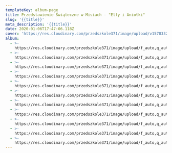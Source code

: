 ```yaml
---
templateKey: album-page
title: Przedstawienie Świąteczne w Misiach - "Elfy i Aniołki"
slug: '{{title}}'
meta_description: '{{title}}'
date: 2020-01-06T17:47:06.118Z
cover: 'https://res.cloudinary.com/przedszkole371/image/upload/v1578332983/Albumy%20zdj%C4%99%C4%87/2019/%C5%9Awieta%20misie/vmlvva7re2nd8wymntz4.jpg'
album:
  - >-
    https://res.cloudinary.com/przedszkole371/image/upload/f_auto,q_auto/c_fill,w_1200/v1578333003/Albumy%20zdj%C4%99%C4%87/2019/%C5%9Awieta%20misie/f5wegansfsaflnqdolz2.jpg
  - >-
    https://res.cloudinary.com/przedszkole371/image/upload/f_auto,q_auto/c_fill,w_1200/v1578333002/Albumy%20zdj%C4%99%C4%87/2019/%C5%9Awieta%20misie/dkkgflozgh2pgbbgsicr.jpg
  - >-
    https://res.cloudinary.com/przedszkole371/image/upload/f_auto,q_auto/c_fill,w_1200/v1578332999/Albumy%20zdj%C4%99%C4%87/2019/%C5%9Awieta%20misie/acfwchftws9jnyygbjnf.jpg
  - >-
    https://res.cloudinary.com/przedszkole371/image/upload/f_auto,q_auto/c_fill,w_1200/v1578332995/Albumy%20zdj%C4%99%C4%87/2019/%C5%9Awieta%20misie/liqz9sawbknixv8jy7mr.jpg
  - >-
    https://res.cloudinary.com/przedszkole371/image/upload/f_auto,q_auto/c_fill,w_1200/v1578332993/Albumy%20zdj%C4%99%C4%87/2019/%C5%9Awieta%20misie/uhqxgxi1cwbmgz4kg34r.jpg
  - >-
    https://res.cloudinary.com/przedszkole371/image/upload/f_auto,q_auto/c_fill,w_1200/v1578332983/Albumy%20zdj%C4%99%C4%87/2019/%C5%9Awieta%20misie/vmlvva7re2nd8wymntz4.jpg
  - >-
    https://res.cloudinary.com/przedszkole371/image/upload/f_auto,q_auto/c_fill,w_1200/v1578332983/Albumy%20zdj%C4%99%C4%87/2019/%C5%9Awieta%20misie/zrclubrzy6s0dk0scejo.jpg
  - >-
    https://res.cloudinary.com/przedszkole371/image/upload/f_auto,q_auto/c_fill,w_1200/v1578332978/Albumy%20zdj%C4%99%C4%87/2019/%C5%9Awieta%20misie/so8drkdzbrhvobxfdkwr.jpg
  - >-
    https://res.cloudinary.com/przedszkole371/image/upload/f_auto,q_auto/c_fill,w_1200/v1578332972/Albumy%20zdj%C4%99%C4%87/2019/%C5%9Awieta%20misie/jmajptu9mwwgwnuict0f.jpg
  - >-
    https://res.cloudinary.com/przedszkole371/image/upload/f_auto,q_auto/c_fill,w_1200/v1578332968/Albumy%20zdj%C4%99%C4%87/2019/%C5%9Awieta%20misie/trftxbhfxo8ynqf9knzh.jpg
  - >-
    https://res.cloudinary.com/przedszkole371/image/upload/f_auto,q_auto/c_fill,w_1200/v1578332959/Albumy%20zdj%C4%99%C4%87/2019/%C5%9Awieta%20misie/hi5vzsq5niomcqnbghuy.jpg
---
```


